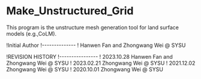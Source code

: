 # Make_Unstructured_Grid
 This program is the unstructure mesh generation tool for land surface models (e.g.,CoLM).

!Initial Author
!--------------
! Hanwen Fan and Zhongwang Wei @ SYSU

!REVISION HISTORY
!----------------
! 2023.10.28  Hanwen Fan and Zhongwang Wei @ SYSU
! 2023.02.21  Zhongwang Wei @ SYSU
! 2021.12.02  Zhongwang Wei @ SYSU 
! 2020.10.01  Zhongwang Wei @ SYSU
